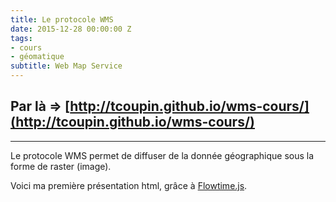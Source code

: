 ```yaml
---
title: Le protocole WMS
date: 2015-12-28 00:00:00 Z
tags:
- cours
- géomatique
subtitle: Web Map Service
---
```


## Par là => [http://tcoupin.github.io/wms-cours/](http://tcoupin.github.io/wms-cours/)


___


Le protocole WMS permet de diffuser de la donnée géographique sous la forme de raster (image).

Voici ma première présentation html, grâce à [Flowtime.js](https://github.com/marcolago/flowtime.js).